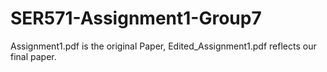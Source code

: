 # SER571-Assignment1-Group7
Assignment1.pdf is the original Paper,
Edited_Assignment1.pdf reflects our final paper.
